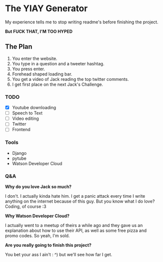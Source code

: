 # The YIAY Generator
My experience tells me to stop writing readme's
before finishing the project.

**But FUCK THAT, I'M TOO HYPED**

## The Plan
1. You enter the website.
2. You type in a question and a tweeter hashtag.
3. You press enter.
4. Forehead shaped loading bar.
5. You get a video of Jack reading the top twitter comments.
6. I get first place on the next Jack's Challenge.

### TODO
- [x] Youtube downloading
- [ ] Speech to Text
- [ ] Video editing
- [ ] Twitter
- [ ] Frontend

### Tools
- Django
- pytube
- Watson Developer Cloud

### Q&A
**Why do you love Jack so much?**

I don't. I actually kinda hate him.
I get a panic attack every time I write anything on the internet
because of this guy. But you know what I do love? Coding, of course :3

**Why Watson Developer Cloud?**

I actually went to a meetup of theirs a while ago
and they gave us an explanation about how to use their API,
as well as some free pizza and promo codes. So yeah, I'm sold.

**Are you really going to finish this project?**

You bet your ass I ain't : ^) but we'll see how far I get.
